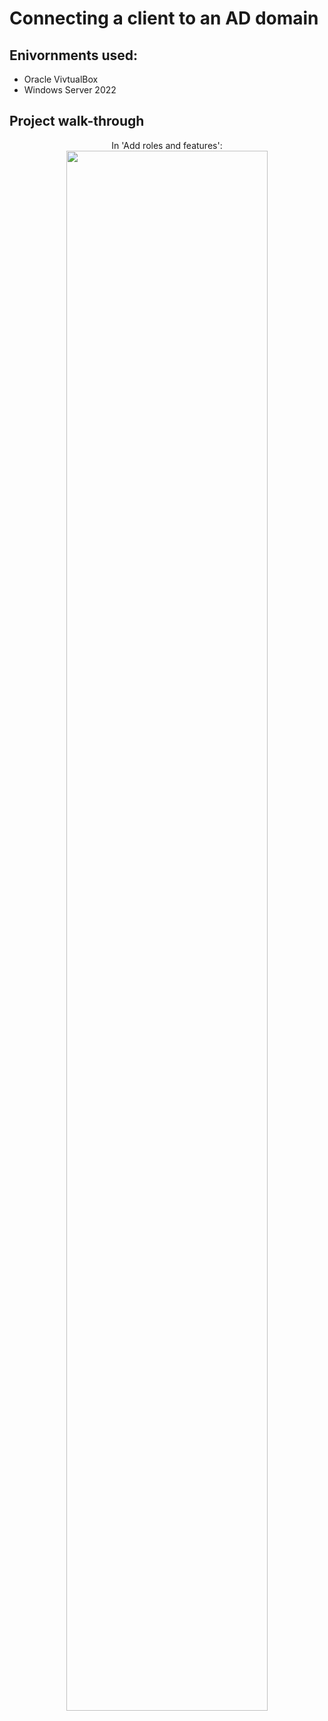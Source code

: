 <h1>Connecting a client to an AD domain</h1>

<h2>Enivornments used:</h2>

- Oracle VivtualBox
- Windows Server 2022

<h2>Project walk-through</h2>

<p align="center">
In 'Add roles and features': <br/>
<img src="https://i.imgur.com/jdjOFPk.png" height="80%" width="80%"/>
<br />
<br />

